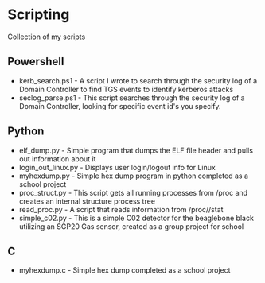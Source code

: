 # Scripting
Collection of my scripts

## Powershell
* kerb_search.ps1 - A script I wrote to search through the security log of a Domain Controller to find TGS events to identify kerberos attacks
* seclog_parse.ps1 - This script searches through the security log of a Domain Controller, looking for specific event id's you specify.

## Python
* elf_dump.py - Simple program that dumps the ELF file header and pulls out information about it
* login_out_linux.py - Displays user login/logout info for Linux
* myhexdump.py - Simple hex dump program in python completed as a school project
* proc_struct.py - This script gets all running processes from /proc and creates an internal structure process tree
* read_proc.py - A script that reads information from /proc/<PID>/stat
* simple_c02.py - This is a simple C02 detector for the beaglebone black utilizing an SGP20 Gas sensor, created as a group project for school
  
## C
* myhexdump.c - Simple hex dump completed as a school project
